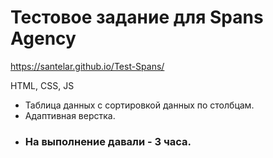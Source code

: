 # Тестовое задание для Spans Agency

https://santelar.github.io/Test-Spans/

HTML, CSS, JS

 - Таблица данных с сортировкой данных по столбцам.
 - Адаптивная верстка.
 - ### На выполнение давали - 3 часа.
